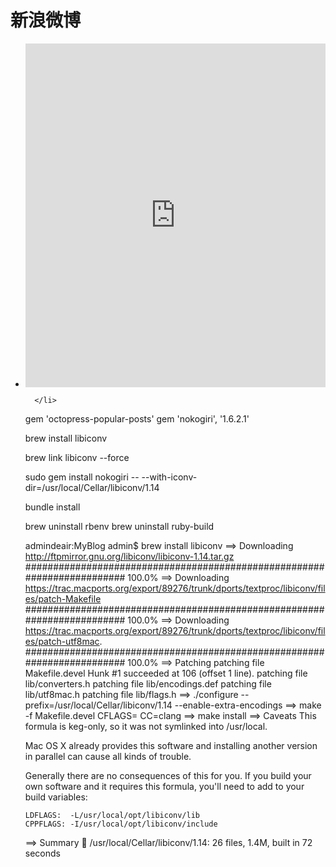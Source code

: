 <h1>新浪微博</h1>
    <ul id="weibo">
    <li>
   <iframe width="100%" height="550" class="share_self"  frameborder="0" scrolling="no" src="http://widget.weibo.com/weiboshow/index.php?language=&width=0&height=550&fansRow=2&ptype=1&speed=0&skin=1&isTitle=1&noborder=1&isWeibo=1&isFans=1&uid=1791281385&verifier=8c6f2d1f&dpc=1">

   </iframe>

      </li>



<!--
{% capture category %}{{ post.categories | size }}{% endcapture %}
<h1><a href="{{ root_url }}{{ post.url }}">{% if site.titlecase %}{{ post.title | titlecase }}{% else %}{{ post.title }}{% endif %}</a></h1>
<time datetime="{{ post.date | datetime | date_to_xmlschema }}" pubdate>{{ post.date | date: "<span class='month'>%b</span> <span class='day'>%d</span> <span class='year'>%Y</span>"}}</time>
{% if category != '0' %}
<footer>
  <span class="categories">posted in {{ post.categories | category_links }}</span>
</footer>
{% endif %}
-->


gem 'octopress-popular-posts'
gem 'nokogiri', '1.6.2.1'


brew install libiconv

brew link libiconv --force

sudo gem install nokogiri -- --with-iconv-dir=/usr/local/Cellar/libiconv/1.14

bundle install

brew uninstall rbenv
brew uninstall ruby-build

admindeair:MyBlog admin$ brew install libiconv
==> Downloading http://ftpmirror.gnu.org/libiconv/libiconv-1.14.tar.gz
######################################################################## 100.0%
==> Downloading https://trac.macports.org/export/89276/trunk/dports/textproc/libiconv/files/patch-Makefile
######################################################################## 100.0%
==> Downloading https://trac.macports.org/export/89276/trunk/dports/textproc/libiconv/files/patch-utf8mac.
######################################################################## 100.0%
==> Patching
patching file Makefile.devel
Hunk #1 succeeded at 106 (offset 1 line).
patching file lib/converters.h
patching file lib/encodings.def
patching file lib/utf8mac.h
patching file lib/flags.h
==> ./configure --prefix=/usr/local/Cellar/libiconv/1.14 --enable-extra-encodings
==> make -f Makefile.devel CFLAGS= CC=clang
==> make install
==> Caveats
This formula is keg-only, so it was not symlinked into /usr/local.

Mac OS X already provides this software and installing another version in
parallel can cause all kinds of trouble.

Generally there are no consequences of this for you. If you build your
own software and it requires this formula, you'll need to add to your
build variables:

    LDFLAGS:  -L/usr/local/opt/libiconv/lib
    CPPFLAGS: -I/usr/local/opt/libiconv/include

==> Summary
🍺  /usr/local/Cellar/libiconv/1.14: 26 files, 1.4M, built in 72 seconds



